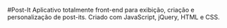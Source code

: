 #Post-It
Aplicativo totalmente front-end para exibição, criação e personalização de post-its. Criado com JavaScript, jQuery, HTML e CSS.
